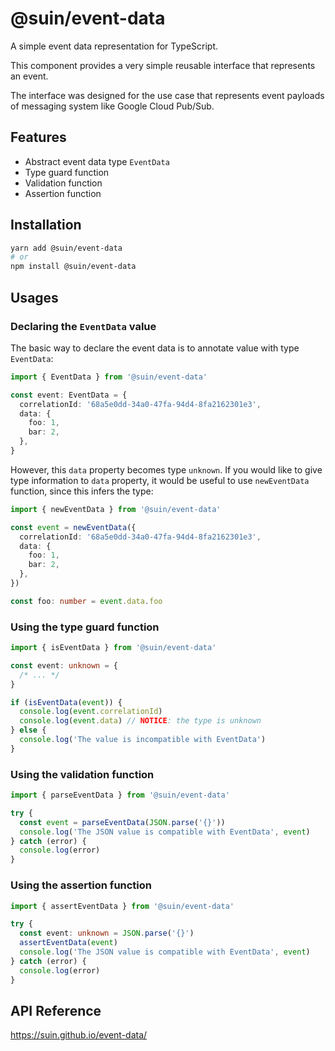 # @suin/event-data

A simple event data representation for TypeScript.

This component provides a very simple reusable interface that represents an event.

The interface was designed for the use case that represents event payloads of messaging system like Google Cloud Pub/Sub.

## Features

- Abstract event data type `EventData`
- Type guard function
- Validation function
- Assertion function

## Installation

```bash
yarn add @suin/event-data
# or
npm install @suin/event-data
```

## Usages

### Declaring the `EventData` value

The basic way to declare the event data is to annotate value with type `EventData`:

```typescript
import { EventData } from '@suin/event-data'

const event: EventData = {
  correlationId: '68a5e0dd-34a0-47fa-94d4-8fa2162301e3',
  data: {
    foo: 1,
    bar: 2,
  },
}
```

However, this `data` property becomes type `unknown`. If you would like to give type information to `data` property, it would be useful to use `newEventData` function, since this infers the type:

```typescript
import { newEventData } from '@suin/event-data'

const event = newEventData({
  correlationId: '68a5e0dd-34a0-47fa-94d4-8fa2162301e3',
  data: {
    foo: 1,
    bar: 2,
  },
})

const foo: number = event.data.foo
```

### Using the type guard function

```typescript
import { isEventData } from '@suin/event-data'

const event: unknown = {
  /* ... */
}

if (isEventData(event)) {
  console.log(event.correlationId)
  console.log(event.data) // NOTICE: the type is unknown
} else {
  console.log('The value is incompatible with EventData')
}
```

### Using the validation function

```typescript
import { parseEventData } from '@suin/event-data'

try {
  const event = parseEventData(JSON.parse('{}'))
  console.log('The JSON value is compatible with EventData', event)
} catch (error) {
  console.log(error)
}
```

### Using the assertion function

```typescript
import { assertEventData } from '@suin/event-data'

try {
  const event: unknown = JSON.parse('{}')
  assertEventData(event)
  console.log('The JSON value is compatible with EventData', event)
} catch (error) {
  console.log(error)
}
```

## API Reference

https://suin.github.io/event-data/
